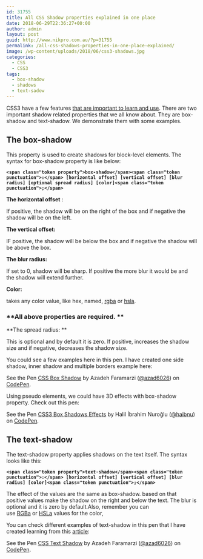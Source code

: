 ```yaml
---
id: 31755
title: All CSS Shadow properties explained in one place
date: 2018-06-29T22:36:27+00:00
author: admin
layout: post
guid: http://www.nikpro.com.au/?p=31755
permalink: /all-css-shadows-properties-in-one-place-explained/
image: /wp-content/uploads/2018/06/css3-shadows.jpg
categories:
  - CSS
  - CSS3
tags:
  - box-shadow
  - shadows
  - text-sadow
---
```

CSS3 have a few features <a href="http://www.nikpro.com.au/css-grid-layouts-and-css-new-variables-should-we-get-started/" target="_blank" rel="noopener noreferrer">that are important to learn and use</a>. There are two important shadow related properties that we all know about. They are box-shadow and text-shadow. We demonstrate them with some examples.

## The box-shadow

This property is used to create shadows for block-level elements. The syntax for box-shadow property is like below:

**`<span class="token property">box-shadow</span><span class="token punctuation">:</span> [horizontal offset] [vertical offset] [blur radius] [optional spread radius] [color]<span class="token punctuation">;</span>`**

**The horizontal offset** :

If positive, the shadow will be on the right of the box and if negative the shadow will be on the left.

**The vertical offset:**

IF positive, the shadow will be below the box and if negative the shadow will be above the box.

**The blur radius:**

If set to 0, shadow will be sharp. If positive the more blur it would be and the shadow will extend further.

**Color:**

takes any color value, like hex, named, [rgba](http://css-tricks.com/rgba-browser-support/) or [hsla](http://css-tricks.com/yay-for-hsla/).

### **All above properties are required. **

**The spread radius: **

This is optional and by default it is zero. If positive, increases the shadow size and if negative, decreases the shadow size.

You could see a few examples here in this pen. I have created one side shadow, inner shadow and multiple borders example here:

<p class="codepen" data-height="265" data-theme-id="0" data-slug-hash="pKqrjd" data-default-tab="css,result" data-user="azad6026" data-embed-version="2" data-pen-title="CSS Box Shadow">
  See the Pen <a href="https://codepen.io/azad6026/pen/pKqrjd/">CSS Box Shadow</a> by Azadeh Faramarzi (<a href="https://codepen.io/azad6026">@azad6026</a>) on <a href="https://codepen.io">CodePen</a>.
</p>



Using pseudo elements, we could have 3D effects with box-shadow property. Check out this pen:

<p class="codepen" data-height="265" data-theme-id="0" data-slug-hash="FxGsI" data-default-tab="css,result" data-user="haibnu" data-embed-version="2" data-pen-title="CSS3 Box Shadows Effects">
  See the Pen <a href="https://codepen.io/haibnu/pen/FxGsI/">CSS3 Box Shadows Effects</a> by Halil İbrahim Nuroğlu (<a href="https://codepen.io/haibnu">@haibnu</a>) on <a href="https://codepen.io">CodePen</a>.
</p>



## The text-shadow

The text-shadow property applies shadows on the text itself. The syntax looks like this:

**`<span class="token property">text-shadow</span><span class="token punctuation">:</span> [horizontal offset] [vertical offset] [blur radius] [color]<span class="token punctuation">;</span>`**

The effect of the values are the same as box-shadow. based on that positive values make the shadow on the right and below the text. The blur is optional and it is zero by default.Also, remember you can use [RGBa](http://css-tricks.com/rgba-browser-support/) or [HSLa](http://css-tricks.com/examples/HSLaExplorer/) values for the color,

You can check different examples of text-shadow in this pen that I have created learning from this <a href="https://css-tricks.com/almanac/properties/t/text-shadow/" target="_blank" rel="noopener noreferrer">article</a>:

<p class="codepen" data-height="265" data-theme-id="0" data-slug-hash="MXZvrq" data-default-tab="css,result" data-user="azad6026" data-embed-version="2" data-pen-title="CSS Text Shadow">
  See the Pen <a href="https://codepen.io/azad6026/pen/MXZvrq/">CSS Text Shadow</a> by Azadeh Faramarzi (<a href="https://codepen.io/azad6026">@azad6026</a>) on <a href="https://codepen.io">CodePen</a>.
</p>